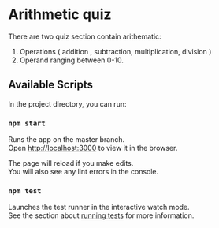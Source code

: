 # Arithmetic quiz

There are two quiz section contain arithematic:
1. Operations ( addition , subtraction, multiplication, division ) 
2. Operand ranging between 0-10.

## Available Scripts

In the project directory, you can run:

### `npm start`

Runs the app on the master branch.\
Open [http://localhost:3000](http://localhost:3000) to view it in the browser.

The page will reload if you make edits.\
You will also see any lint errors in the console.

### `npm test`

Launches the test runner in the interactive watch mode.\
See the section about [running tests](https://facebook.github.io/create-react-app/docs/running-tests) for more information.
